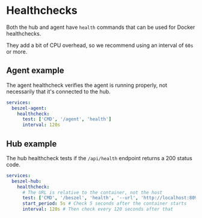 # Healthchecks

Both the hub and agent have `health` commands that can be used for Docker healthchecks.

They add a bit of CPU overhead, so we recommend using an interval of `60s` or more.

## Agent example

The agent healthcheck verifies the agent is running properly, not necessarily that it's connected to the hub.

```yaml
services:
  beszel-agent:
    healthcheck:
      test: ['CMD', '/agent', 'health']
      interval: 120s
```

## Hub example

The hub healthcheck tests if the `/api/health` endpoint returns a 200 status code.

```yaml
services:
  beszel-hub:
    healthcheck:
      # The URL is relative to the container, not the host
      test: ['CMD', '/beszel', 'health', '--url', 'http://localhost:8090']
      start_period: 5s # Check 5 seconds after the container starts
      interval: 120s # Then check every 120 seconds after that
```

